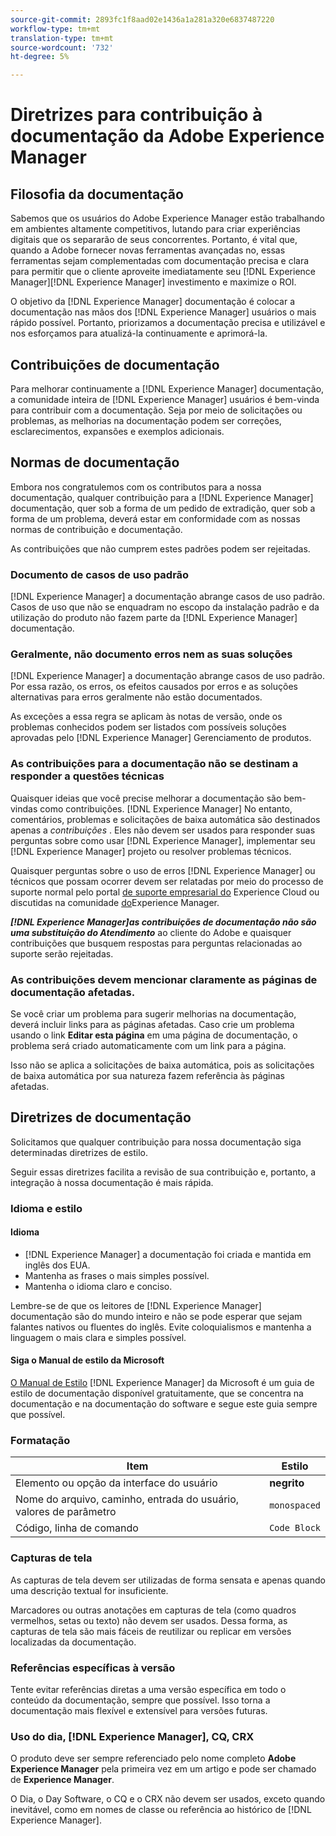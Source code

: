 ```yaml
---
source-git-commit: 2893fc1f8aad02e1436a1a281a320e6837487220
workflow-type: tm+mt
translation-type: tm+mt
source-wordcount: '732'
ht-degree: 5%

---
```

# Diretrizes para contribuição à documentação da Adobe Experience Manager

## Filosofia da documentação

Sabemos que os usuários do Adobe Experience Manager estão trabalhando em ambientes altamente competitivos, lutando para criar experiências digitais que os separarão de seus concorrentes. Portanto, é vital que, quando a Adobe fornecer novas ferramentas avançadas no, essas ferramentas sejam complementadas com documentação precisa e clara para permitir que o cliente aproveite imediatamente seu [!DNL Experience Manager][!DNL Experience Manager] investimento e maximize o ROI.

O objetivo da [!DNL Experience Manager] documentação é colocar a documentação nas mãos dos [!DNL Experience Manager] usuários o mais rápido possível. Portanto, priorizamos a documentação precisa e utilizável e nos esforçamos para atualizá-la continuamente e aprimorá-la.

## Contribuições de documentação

Para melhorar continuamente a [!DNL Experience Manager] documentação, a comunidade inteira de [!DNL Experience Manager] usuários é bem-vinda para contribuir com a documentação. Seja por meio de solicitações ou problemas, as melhorias na documentação podem ser correções, esclarecimentos, expansões e exemplos adicionais.

## Normas de documentação

Embora nos congratulemos com os contributos para a nossa documentação, qualquer contribuição para a [!DNL Experience Manager] documentação, quer sob a forma de um pedido de extradição, quer sob a forma de um problema, deverá estar em conformidade com as nossas normas de contribuição e documentação.

As contribuições que não cumprem estes padrões podem ser rejeitadas.

### Documento de casos de uso padrão

[!DNL Experience Manager] a documentação abrange casos de uso padrão. Casos de uso que não se enquadram no escopo da instalação padrão e da utilização do produto não fazem parte da [!DNL Experience Manager] documentação.

### Geralmente, não documento erros nem as suas soluções

[!DNL Experience Manager] a documentação abrange casos de uso padrão. Por essa razão, os erros, os efeitos causados por erros e as soluções alternativas para erros geralmente não estão documentados.

As exceções a essa regra se aplicam às notas de versão, onde os problemas conhecidos podem ser listados com possíveis soluções aprovadas pelo [!DNL Experience Manager] Gerenciamento de produtos.

### As contribuições para a documentação não se destinam a responder a questões técnicas

Quaisquer ideias que você precise melhorar a documentação são bem-vindas como contribuições. [!DNL Experience Manager] No entanto, comentários, problemas e solicitações de baixa automática são destinados apenas a *contribuições* . Eles não devem ser usados para responder suas perguntas sobre como usar [!DNL Experience Manager], implementar seu [!DNL Experience Manager] projeto ou resolver problemas técnicos.

Quaisquer perguntas sobre o uso de erros [!DNL Experience Manager] ou técnicos que possam ocorrer devem ser relatadas por meio do processo de suporte normal pelo portal [de suporte empresarial do](https://helpx.adobe.com/br/contact/enterprise-support.ec.html) Experience Cloud ou discutidas na comunidade [do](https://forums.adobe.com/community/experience-cloud/marketing-cloud/experience-manager)Experience Manager.

***[!DNL Experience Manager]as contribuições de documentação não são uma substituição do Atendimento*** ao cliente do Adobe e quaisquer contribuições que busquem respostas para perguntas relacionadas ao suporte serão rejeitadas.

### As contribuições devem mencionar claramente as páginas de documentação afetadas.

Se você criar um problema para sugerir melhorias na documentação, deverá incluir links para as páginas afetadas. Caso crie um problema usando o link **Editar esta página** em uma página de documentação, o problema será criado automaticamente com um link para a página.

Isso não se aplica a solicitações de baixa automática, pois as solicitações de baixa automática por sua natureza fazem referência às páginas afetadas.

## Diretrizes de documentação

Solicitamos que qualquer contribuição para nossa documentação siga determinadas diretrizes de estilo.

Seguir essas diretrizes facilita a revisão de sua contribuição e, portanto, a integração à nossa documentação é mais rápida.

### Idioma e estilo

#### Idioma

* [!DNL Experience Manager] a documentação foi criada e mantida em inglês dos EUA.
* Mantenha as frases o mais simples possível.
* Mantenha o idioma claro e conciso.

Lembre-se de que os leitores de [!DNL Experience Manager] documentação são do mundo inteiro e não se pode esperar que sejam falantes nativos ou fluentes do inglês. Evite coloquialismos e mantenha a linguagem o mais clara e simples possível.

#### Siga o Manual de estilo da Microsoft

[O Manual de Estilo](https://docs.microsoft.com/en-us/style-guide/welcome/) [!DNL Experience Manager] da Microsoft é um guia de estilo de documentação disponível gratuitamente, que se concentra na documentação e na documentação do software e segue este guia sempre que possível.

### Formatação

| Item | Estilo |
|---|---|
| Elemento ou opção da interface do usuário | **negrito** |
| Nome do arquivo, caminho, entrada do usuário, valores de parâmetro | `monospaced` |
| Código, linha de comando | ```Code Block``` |

### Capturas de tela

As capturas de tela devem ser utilizadas de forma sensata e apenas quando uma descrição textual for insuficiente.

Marcadores ou outras anotações em capturas de tela (como quadros vermelhos, setas ou texto) não devem ser usados. Dessa forma, as capturas de tela são mais fáceis de reutilizar ou replicar em versões localizadas da documentação.

### Referências específicas à versão

Tente evitar referências diretas a uma versão específica em todo o conteúdo da documentação, sempre que possível. Isso torna a documentação mais flexível e extensível para versões futuras.

### Uso do dia, [!DNL Experience Manager], CQ, CRX

O produto deve ser sempre referenciado pelo nome completo **Adobe Experience Manager** pela primeira vez em um artigo e pode ser chamado de **Experience Manager**.

O Dia, o Day Software, o CQ e o CRX não devem ser usados, exceto quando inevitável, como em nomes de classe ou referência ao histórico de [!DNL Experience Manager].
